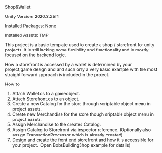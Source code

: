 Shop&Wallet

Unity Version: 2020.3.25f1

Installed Packages:
None

Installed Assets:
TMP

This project is a basic template used to create a shop / storefront for unity projects.
It is still lacking some flexibility and functionality and is mostly focused on the backend logic.

How a storefront is accessed by a wallet is determined by your project/game design and and such
only a very basic example with the most straight forward approach is included in the project.

How to:
1. Attach Wallet.cs to a gameobject. 
2. Attach Storefront.cs to an object. 
3. Create a new Catalog for the store through <ShopWallet> scriptable object menu in project assets.
4. Create new Merchandise for the store though <ShopWallet> sriptable object menu in project assets.
5. Assign Merchandise to the created Catalog.
6. Assign Catalog to Storefront via inspector reference. 
(Optionally also assign TransactionProcessor which is already created)
7. Design and create the front end storefront and how it is accessible for your project.
(Open BobsBuildingShop example for details)
